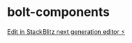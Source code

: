# bolt-components

[Edit in StackBlitz next generation editor ⚡️](https://stackblitz.com/~/github.com/dsveen/bolt-components)